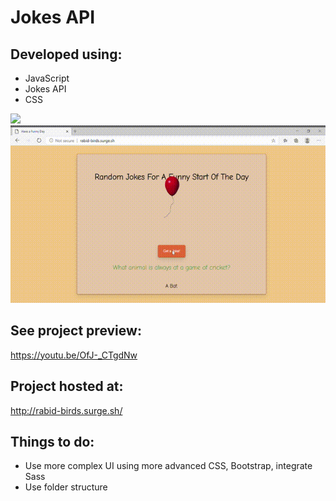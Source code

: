 # Jokes API 

## Developed using:
- JavaScript
- Jokes API
- CSS

![](https://media.giphy.com/media/h7GKLcEHPfwQaQPXSp/giphy.gif)
![](https://github.com/SimGri-io/Random-Jokes-API/blob/master/video%20(2).gif)

## See project preview: 

https://youtu.be/OfJ-_CTgdNw


## Project hosted at: 

http://rabid-birds.surge.sh/ 

## Things to do: 
- Use more complex UI using more advanced CSS, Bootstrap, integrate Sass
- Use folder structure


